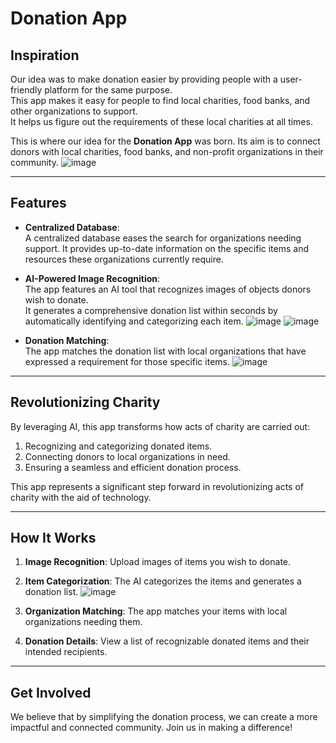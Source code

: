 # Donation App

## Inspiration  
Our idea was to make donation easier by providing people with a user-friendly platform for the same purpose.  
This app makes it easy for people to find local charities, food banks, and other organizations to support.  
It helps us figure out the requirements of these local charities at all times.  

This is where our idea for the **Donation App** was born. Its aim is to connect donors with local charities, food banks, and non-profit organizations in their community.
![image](https://github.com/user-attachments/assets/75c167a3-90e0-4cda-b1f0-dc9d2ac5b453)


---

## Features  
- **Centralized Database**:  
  A centralized database eases the search for organizations needing support. It provides up-to-date information on the specific items and resources these organizations currently require.

- **AI-Powered Image Recognition**:  
  The app features an AI tool that recognizes images of objects donors wish to donate.  
  It generates a comprehensive donation list within seconds by automatically identifying and categorizing each item.
  ![image](https://github.com/user-attachments/assets/ccc5c848-164e-4a37-83e7-6137c3bb6dec)
  ![image](https://github.com/user-attachments/assets/52dec917-7bcb-4355-bd3b-80bd68857a01)



- **Donation Matching**:  
  The app matches the donation list with local organizations that have expressed a requirement for those specific items.
  ![image](https://github.com/user-attachments/assets/2889f242-adf7-484a-aea5-488b57babc4e)


---

## Revolutionizing Charity  
By leveraging AI, this app transforms how acts of charity are carried out:  
1. Recognizing and categorizing donated items.  
2. Connecting donors to local organizations in need.  
3. Ensuring a seamless and efficient donation process.  

This app represents a significant step forward in revolutionizing acts of charity with the aid of technology.

---

## How It Works  
1. **Image Recognition**: Upload images of items you wish to donate.  
2. **Item Categorization**: The AI categorizes the items and generates a donation list.
 ![image](https://github.com/user-attachments/assets/886db91e-18fc-4cf1-b806-0bc95fda3d4e)
 
3. **Organization Matching**: The app matches your items with local organizations needing them.  
4. **Donation Details**: View a list of recognizable donated items and their intended recipients.

---

## Get Involved  
We believe that by simplifying the donation process, we can create a more impactful and connected community. Join us in making a difference!
